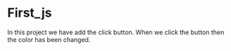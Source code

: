 # First_js

In this project we have add the click button. When we click the button then the color has been changed.
